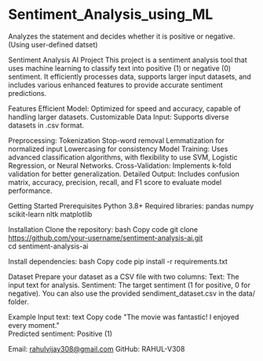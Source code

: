 # Sentiment_Analysis_using_ML
Analyzes the statement and decides whether it is positive or negative.(Using user-defined datset)

Sentiment Analysis AI Project
This project is a sentiment analysis tool that uses machine learning to classify text into positive (1) or negative (0) sentiment. It efficiently processes data, supports larger input datasets, and includes various enhanced features to provide accurate sentiment predictions.

Features
Efficient Model: Optimized for speed and accuracy, capable of handling larger datasets.
Customizable Data Input: Supports diverse datasets in .csv format.

Preprocessing:
Tokenization
Stop-word removal
Lemmatization for normalized input
Lowercasing for consistency
Model Training: Uses advanced classification algorithms, with flexibility to use SVM, Logistic Regression, or Neural Networks.
Cross-Validation: Implements k-fold validation for better generalization.
Detailed Output: Includes confusion matrix, accuracy, precision, recall, and F1 score to evaluate model performance.

Getting Started
Prerequisites
Python 3.8+
Required libraries:
pandas
numpy
scikit-learn
nltk
matplotlib

Installation
Clone the repository:
bash
Copy code
git clone https://github.com/your-username/sentiment-analysis-ai.git  
cd sentiment-analysis-ai  

Install dependencies:
bash
Copy code
pip install -r requirements.txt  

Dataset
Prepare your dataset as a CSV file with two columns:
Text: The input text for analysis.
Sentiment: The target sentiment (1 for positive, 0 for negative).
You can also use the provided sendiment_dataset.csv in the data/ folder.

Example
Input text:
text
Copy code
"The movie was fantastic! I enjoyed every moment."  
Predicted sentiment:
Positive (1)  

Email: rahulvijay308@gmail.com
GitHub: RAHUL-V308
